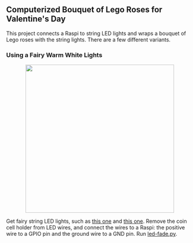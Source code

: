 ## Computerized Bouquet of Lego Roses for Valentine's Day

This project connects a Raspi to string LED lights and wraps a bouquet of Lego roses with the string lights. There are a few different variants.

### Using a Fairy Warm White Lights 

<p align="center">
  <img src="images/fairly-lights.jpg" width="400" />
</p>

Get fairy string LED lights, such as [this one](https://www.adafruit.com/product/893) and [this one](https://www.amazon.com/Waterproof-Fireflies-Christmas-Valentines-Decoration/dp/B0BN8543JL). Remove the coin cell holder from LED wires, and connect the wires to a Raspi: the positive wire to a GPIO pin and the ground wire to a GND pin. Run [led-fade.py](code/led-fade.py). 

### 
